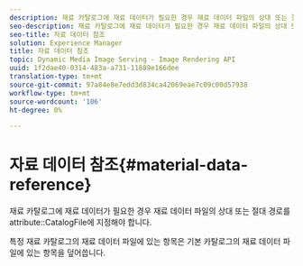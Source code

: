 ```yaml
---
description: 재료 카탈로그에 재료 데이터가 필요한 경우 재료 데이터 파일의 상대 또는 절대 경로를 CatalogFile 속성에 지정해야 합니다.
seo-description: 재료 카탈로그에 재료 데이터가 필요한 경우 재료 데이터 파일의 상대 또는 절대 경로를 CatalogFile 속성에 지정해야 합니다.
seo-title: 자료 데이터 참조
solution: Experience Manager
title: 자료 데이터 참조
topic: Dynamic Media Image Serving - Image Rendering API
uuid: 1f2dae40-0314-483a-a731-11889e166dee
translation-type: tm+mt
source-git-commit: 97a84e8e7edd3d834ca42069eae7c09c00d57938
workflow-type: tm+mt
source-wordcount: '106'
ht-degree: 0%

---
```



# 자료 데이터 참조{#material-data-reference}

재료 카탈로그에 재료 데이터가 필요한 경우 재료 데이터 파일의 상대 또는 절대 경로를 attribute::CatalogFile에 지정해야 합니다.

특정 재료 카탈로그의 재료 데이터 파일에 있는 항목은 기본 카탈로그의 재료 데이터 파일에 있는 항목을 덮어씁니다.
